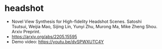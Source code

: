 # headshot

- Novel View Synthesis for High-fidelity Headshot Scenes. Satoshi Tsutsui, Weijia Mao, Sijing Lin, Yunyi Zhu, Murong Ma, Mike Zheng Shou. Arxiv Preprint.
- https://arxiv.org/abs/2205.15595
- Demo video: https://youtu.be/dvSPWXUTC4Y
